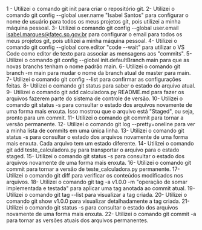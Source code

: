 1 - Utilizei o comando git init para criar o repositório git.
2- Utilizei o comando git config --global user.name "Isabel Santos" para configurar o nome de usuário para todos os meus projetos git, pois utilizei a minha máquina pessoal.
3- Utilizei o comando git config --global user.email isabel.marques@fatec.sp.gov.br para configurar o email para todos os meus projetos git, pois utilizei a minha máquina pessoal.
4- Utilizei o comando git config --global core.editor "code --wait" para utilizar o VS Code como editor de texto para associar as mensagens aos "commits".
5- Utilizei o comando git config --global init.defaultBranch main para que as novas branchs tenham o nome padrão main.
6- Utilizei o comando git branch -m main para mudar o nome da branch atual de master para main.
7- Utilizei o comando git config --list para confirmar as configurações feitas.
8- Utilizei o comando git status para saber o estado do arquivo atual.
9- Utilizei o comando git add calculadora.py README.md para fazer os arquivos fazerem parte do sistema de controle de versão.
10- Utilizei o comando git status -s para consultar o estado dos arquivos novamente de uma forma mais enxuta. Isso mostrou que o arquivo está "Staged", ou seja, pronto para um commit.
11- Utilizei o comando git commit para tornar a versão permanente.
12- Utilizei o comando git log --pretty=oneline para ver a minha lista de commits em uma única linha.
13- Utilizei o comando git status -s para consultar o estado dos arquivos novamente de uma forma mais enxuta. Cada arquivo tem um estado diferente.
14- Utilizei o comando git add teste_calculadora.py para transportar o arquivo para o estado staged.
15- Utilizei o comando git status -s para consultar o estado dos arquivos novamente de uma forma mais enxuta.
16- Utilizei o comando git commit para tornar a versão de teste_calculadora.py permanente.
17- Utilizei o comando git diff para verificar os conteúdos modificados nos arquivos.
18- Utilizei o comando git tag -a v1.0.0 -m "operação de somar implementada e testada" para aplicar uma tag anotada ao commit atual.
19- Utilizei o comando git tag --list para visualizar a tag criada.
20- Utilizei o comando git show v1.0.0 para visualizar detalhadamente a tag criada.
21- Utilizei o comando git status -s para consultar o estado dos arquivos novamente de uma forma mais enxuta.
22- Utilizei o comando git commit -a para tornar as versões atuais dos arquivos permanentes.

